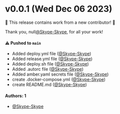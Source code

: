 # v0.0.1 (Wed Dec 06 2023)

:tada: This release contains work from a new contributor! :tada:

Thank you, null[@Skype-Skype](https://github.com/Skype-Skype), for all your work!

#### ⚠️ Pushed to `main`

- Added deploy.yml file ([@Skype-Skype](https://github.com/Skype-Skype))
- Added release.yml file ([@Skype-Skype](https://github.com/Skype-Skype))
- Added deploy.sh file ([@Skype-Skype](https://github.com/Skype-Skype))
- Added .autorc file ([@Skype-Skype](https://github.com/Skype-Skype))
- Added amber.yaml secrets file ([@Skype-Skype](https://github.com/Skype-Skype))
- create .docker-compose.yml ([@Skype-Skype](https://github.com/Skype-Skype))
- create README.md ([@Skype-Skype](https://github.com/Skype-Skype))

#### Authors: 1

- [@Skype-Skype](https://github.com/Skype-Skype)
